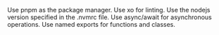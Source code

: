 Use pnpm as the package manager.
Use xo for linting.
Use the nodejs version specified in the .nvmrc file.
Use async/await for asynchronous operations.
Use named exports for functions and classes.
